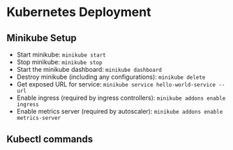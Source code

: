 # Kubernetes Deployment #

## Minikube Setup ##

- Start minikube: `minikube start`
- Stop minikube: `minikube stop`
- Start the minikube dashboard: `minikube dashboard`
- Destroy minikube (including any configurations): `minikube delete`
- Get exposed URL for service: `minikube service hello-world-service --url`
- Enable ingress (required by ingress controllers): `minikube addons enable ingress`
- Enable metrics server (required by autoscaler): `minikube addons enable metrics-server`

## Kubectl commands ##

